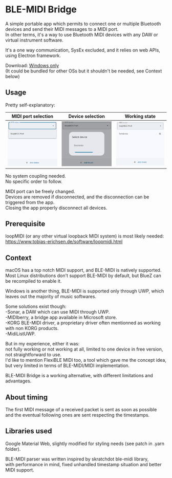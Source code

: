 # BLE-MIDI Bridge

A simple portable app which permits to connect one or multiple Bluetooth devices and send their MIDI messages to a MIDI port.\
In other terms, it's a way to use Bluetooth MIDI devices with any DAW or virtual instrument software.

It's a one way communication, SysEx excluded, and it relies on web APIs, using Electron framework.

Download: [Windows only](https://github.com/Maxime-J/BLE-MIDI-Bridge/releases/latest/download/ble-midi-bridge-windows-x64.zip)\
(It could be bundled for other OSs but it shouldn't be needed, see Context below)

## Usage
Pretty self-explanatory:

| MIDI port selection | Device selection | Working state |
| :---: | :---: | :---: |
| ![1](screenshots/1.png) | ![2](screenshots/2.png) | ![3](screenshots/3.png) |

No system coupling needed.\
No specific order to follow.

MIDI port can be freely changed.\
Devices are removed if disconnected, and the disconnection can be triggered from the app.\
Closing the app properly disconnect all devices.

## Prerequisite
loopMIDI (or any other virtual loopback MIDI system) is most likely needed:\
https://www.tobias-erichsen.de/software/loopmidi.html

## Context
macOS has a top notch MIDI support, and BLE-MIDI is natively supported.\
Most Linux distributions don't support BLE-MIDI by default, but BlueZ can be recompiled to enable it.

Windows is another thing, BLE-MIDI is supported only through UWP, which leaves out the majority of music softwares.

Some solutions exist though:\
-Sonar, a DAW which can use MIDI through UWP.\
-MIDIberry, a bridge app available in Microsoft store.\
-KORG BLE-MIDI driver, a proprietary driver often mentionned as working with non KORG products.\
-MidiListUWP.

But in my experience, either it was:\
not fully working or not working at all, limited to one device in free version, not straightforward to use.\
I'd like to mention FlexiBLE MIDI too, a tool which gave me the concept idea, but very limited in terms of BLE-MIDI/MIDI implementation.

BLE-MIDI Bridge is a working alternative, with different limitations and advantages.

## About timing
The first MIDI message of a received packet is sent as soon as possible\
and the eventual following ones are sent respecting the timestamps.

## Libraries used
Google Material Web, slightly modified for styling needs (see patch in .yarn folder).

BLE-MIDI parser was written inspired by skratchdot ble-midi library,\
with performance in mind, fixed unhandled timestamp situation and better MIDI support.